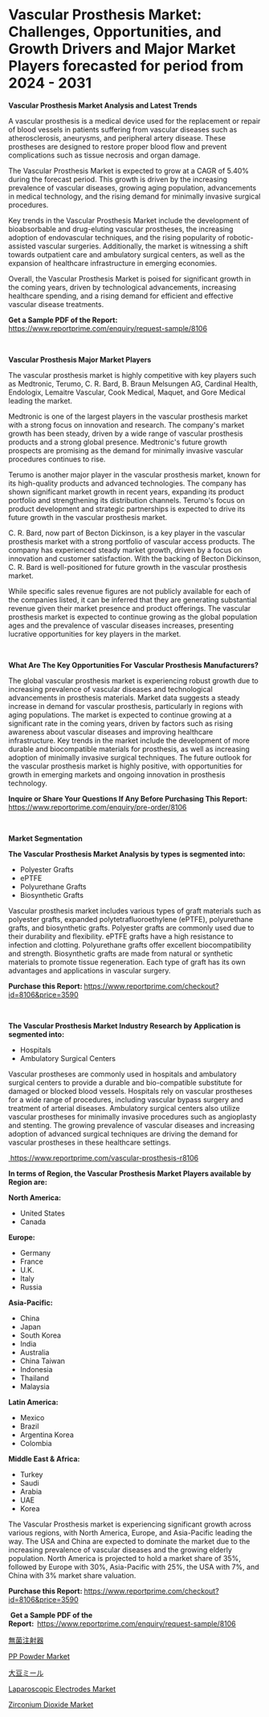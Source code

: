 <p><h1>Vascular Prosthesis Market: Challenges, Opportunities, and Growth Drivers and Major Market Players forecasted for period from 2024 - 2031</h1></p><p><strong>Vascular Prosthesis Market Analysis and Latest Trends</strong></p>
<p><p>A vascular prosthesis is a medical device used for the replacement or repair of blood vessels in patients suffering from vascular diseases such as atherosclerosis, aneurysms, and peripheral artery disease. These prostheses are designed to restore proper blood flow and prevent complications such as tissue necrosis and organ damage.</p><p>The Vascular Prosthesis Market is expected to grow at a CAGR of 5.40% during the forecast period. This growth is driven by the increasing prevalence of vascular diseases, growing aging population, advancements in medical technology, and the rising demand for minimally invasive surgical procedures.</p><p>Key trends in the Vascular Prosthesis Market include the development of bioabsorbable and drug-eluting vascular prostheses, the increasing adoption of endovascular techniques, and the rising popularity of robotic-assisted vascular surgeries. Additionally, the market is witnessing a shift towards outpatient care and ambulatory surgical centers, as well as the expansion of healthcare infrastructure in emerging economies.</p><p>Overall, the Vascular Prosthesis Market is poised for significant growth in the coming years, driven by technological advancements, increasing healthcare spending, and a rising demand for efficient and effective vascular disease treatments.</p></p>
<p><strong>Get a Sample PDF of the Report:&nbsp;</strong> <a href="https://www.reportprime.com/enquiry/request-sample/8106">https://www.reportprime.com/enquiry/request-sample/8106</a></p>
<p>&nbsp;</p>
<p><strong>Vascular Prosthesis Major Market Players</strong></p>
<p><p>The vascular prosthesis market is highly competitive with key players such as Medtronic, Terumo, C. R. Bard, B. Braun Melsungen AG, Cardinal Health, Endologix, Lemaitre Vascular, Cook Medical, Maquet, and Gore Medical leading the market.</p><p>Medtronic is one of the largest players in the vascular prosthesis market with a strong focus on innovation and research. The company's market growth has been steady, driven by a wide range of vascular prosthesis products and a strong global presence. Medtronic's future growth prospects are promising as the demand for minimally invasive vascular procedures continues to rise.</p><p>Terumo is another major player in the vascular prosthesis market, known for its high-quality products and advanced technologies. The company has shown significant market growth in recent years, expanding its product portfolio and strengthening its distribution channels. Terumo's focus on product development and strategic partnerships is expected to drive its future growth in the vascular prosthesis market.</p><p>C. R. Bard, now part of Becton Dickinson, is a key player in the vascular prosthesis market with a strong portfolio of vascular access products. The company has experienced steady market growth, driven by a focus on innovation and customer satisfaction. With the backing of Becton Dickinson, C. R. Bard is well-positioned for future growth in the vascular prosthesis market.</p><p>While specific sales revenue figures are not publicly available for each of the companies listed, it can be inferred that they are generating substantial revenue given their market presence and product offerings. The vascular prosthesis market is expected to continue growing as the global population ages and the prevalence of vascular diseases increases, presenting lucrative opportunities for key players in the market.</p></p>
<p>&nbsp;</p>
<p><strong>What Are The Key Opportunities For Vascular Prosthesis Manufacturers?</strong></p>
<p><p>The global vascular prosthesis market is experiencing robust growth due to increasing prevalence of vascular diseases and technological advancements in prosthesis materials. Market data suggests a steady increase in demand for vascular prosthesis, particularly in regions with aging populations. The market is expected to continue growing at a significant rate in the coming years, driven by factors such as rising awareness about vascular diseases and improving healthcare infrastructure. Key trends in the market include the development of more durable and biocompatible materials for prosthesis, as well as increasing adoption of minimally invasive surgical techniques. The future outlook for the vascular prosthesis market is highly positive, with opportunities for growth in emerging markets and ongoing innovation in prosthesis technology.</p></p>
<p><strong>Inquire or Share Your Questions If Any Before Purchasing This Report:</strong> <a href="https://www.reportprime.com/enquiry/pre-order/8106">https://www.reportprime.com/enquiry/pre-order/8106</a></p>
<p>&nbsp;</p>
<p><strong>Market Segmentation</strong></p>
<p><strong>The Vascular Prosthesis Market Analysis by types is segmented into:</strong></p>
<p><ul><li>Polyester Grafts</li><li>ePTFE</li><li>Polyurethane Grafts</li><li>Biosynthetic Grafts</li></ul></p>
<p><p>Vascular prosthesis market includes various types of graft materials such as polyester grafts, expanded polytetrafluoroethylene (ePTFE), polyurethane grafts, and biosynthetic grafts. Polyester grafts are commonly used due to their durability and flexibility. ePTFE grafts have a high resistance to infection and clotting. Polyurethane grafts offer excellent biocompatibility and strength. Biosynthetic grafts are made from natural or synthetic materials to promote tissue regeneration. Each type of graft has its own advantages and applications in vascular surgery.</p></p>
<p><strong>Purchase this Report:&nbsp;</strong><a href="https://www.reportprime.com/checkout?id=8106&price=3590">https://www.reportprime.com/checkout?id=8106&price=3590</a></p>
<p>&nbsp;</p>
<p><strong>The Vascular Prosthesis Market Industry Research by Application is segmented into:</strong></p>
<p><ul><li>Hospitals</li><li>Ambulatory Surgical Centers</li></ul></p>
<p><p>Vascular prostheses are commonly used in hospitals and ambulatory surgical centers to provide a durable and bio-compatible substitute for damaged or blocked blood vessels. Hospitals rely on vascular prostheses for a wide range of procedures, including vascular bypass surgery and treatment of arterial diseases. Ambulatory surgical centers also utilize vascular prostheses for minimally invasive procedures such as angioplasty and stenting. The growing prevalence of vascular diseases and increasing adoption of advanced surgical techniques are driving the demand for vascular prostheses in these healthcare settings.</p></p>
<p><a href="https://www.reportprime.com/vascular-prosthesis-r8106">&nbsp;https://www.reportprime.com/vascular-prosthesis-r8106</a></p>
<p><strong>In terms of Region, the Vascular Prosthesis Market Players available by Region are:</strong></p>
<p>
    <p> <strong> North America: </strong>
        <ul>
            <li>United States</li>
            <li>Canada</li>
        </ul>
        </p> 
    <p> <strong> Europe: </strong>
        <ul>
            <li>Germany</li>
            <li>France</li>
            <li>U.K.</li>
            <li>Italy</li>
            <li>Russia</li>
        </ul>
        </p> 
    <p> <strong> Asia-Pacific: </strong>
        <ul>
            <li>China</li>
            <li>Japan</li>
            <li>South Korea</li>
            <li>India</li>
            <li>Australia</li>
            <li>China Taiwan</li>
            <li>Indonesia</li>
            <li>Thailand</li>
            <li>Malaysia</li>
        </ul>
        </p> 
    <p> <strong> Latin America: </strong>
        <ul>
            <li>Mexico</li>
            <li>Brazil</li>
            <li>Argentina Korea</li>
            <li>Colombia</li>
        </ul>
        </p> 
    <p> <strong> Middle East & Africa: </strong>
        <ul>
            <li>Turkey</li>
            <li>Saudi</li>
            <li>Arabia</li>
            <li>UAE</li>
            <li>Korea</li>
        </ul>
    </p>
    </p>
<p><p>The Vascular Prosthesis market is experiencing significant growth across various regions, with North America, Europe, and Asia-Pacific leading the way. The USA and China are expected to dominate the market due to the increasing prevalence of vascular diseases and the growing elderly population. North America is projected to hold a market share of 35%, followed by Europe with 30%, Asia-Pacific with 25%, the USA with 7%, and China with 3% market share valuation.</p></p>
<p><strong>Purchase this Report: </strong><a href="https://www.reportprime.com/checkout?id=8106&price=3590">https://www.reportprime.com/checkout?id=8106&price=3590</a></p>
<p>&nbsp;<strong>Get a Sample PDF of the Report:&nbsp;&nbsp;</strong><a href="https://www.reportprime.com/enquiry/request-sample/8106">https://www.reportprime.com/enquiry/request-sample/8106</a></p>
<p><strong></strong></p>
<p><p><a href="https://github.com/xemfu2379520/Market-Research-Report-List-1/blob/main/780966032247.md">無菌注射器</a></p><p><a href="https://www.linkedin.com/pulse/pp-powder-market-research-report-reveals-latest-trends-opportunities-bbvfc?trackingId=NKry5pXn0c6hWcRMmoSGJQ%3D%3D">PP Powder Market</a></p><p><a href="https://github.com/bucuel854722/Market-Research-Report-List-1/blob/main/152277932251.md">大豆ミール</a></p><p><a href="https://github.com/ChiragRP21/Market-Research-Report-List-4/blob/main/laparoscopic-electrodes-market.md">Laparoscopic Electrodes Market</a></p><p><a href="https://issuu.com/reportprime-2/docs/zirconium-dioxide-market-size-2030.pptx">Zirconium Dioxide Market</a></p></p>